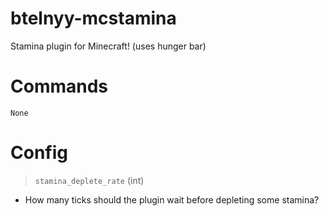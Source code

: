 # btelnyy-mcstamina
 Stamina plugin for Minecraft! (uses hunger bar)
# Commands
`None`
# Config
> `stamina_deplete_rate` (int)
* How many ticks should the plugin wait before depleting some stamina?
